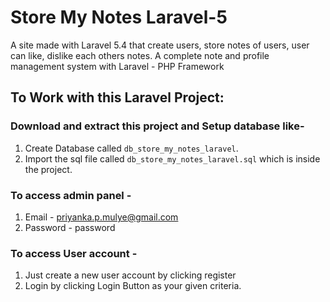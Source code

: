 # Store My Notes Laravel-5
A site made with Laravel 5.4 that create users, store notes of users, user can like, dislike each others notes. A complete note and profile management system with Laravel - PHP Framework

## To Work with this Laravel Project:
### Download and extract this project and Setup database like- 
1. Create Database called `db_store_my_notes_laravel`.
2. Import the sql file called `db_store_my_notes_laravel.sql` which is inside the project.

### To access admin panel -
1. Email - priyanka.p.mulye@gmail.com
2. Password - password

### To access User account -
1. Just create a new user account  by clicking register
2. Login by clicking Login Button as your given criteria.
<br />
